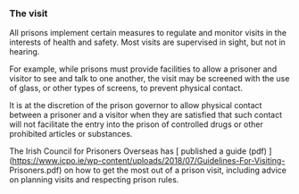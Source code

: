 ###  The visit

All prisons implement certain measures to regulate and monitor visits in the
interests of health and safety. Most visits are supervised in sight, but not
in hearing.

For example, while prisons must provide facilities to allow a prisoner and
visitor to see and talk to one another, the visit may be screened with the use
of glass, or other types of screens, to prevent physical contact.

It is at the discretion of the prison governor to allow physical contact
between a prisoner and a visitor when they are satisfied that such contact
will not facilitate the entry into the prison of controlled drugs or other
prohibited articles or substances.

The Irish Council for Prisoners Overseas has [ published a guide (pdf)
](https://www.icpo.ie/wp-content/uploads/2018/07/Guidelines-For-Visiting-
Prisoners.pdf) on how to get the most out of a prison visit, including advice
on planning visits and respecting prison rules.
